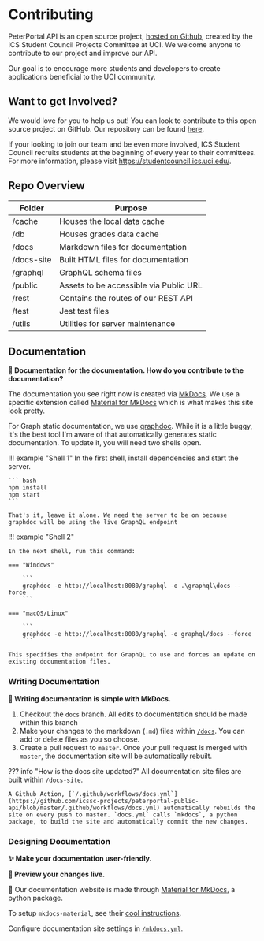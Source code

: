 # Contributing

PeterPortal API is an open source project, [hosted on Github](https://github.com/icssc-projects/peterportal-public-api), created by the ICS Student Council Projects Committee at UCI. We welcome anyone to contribute to our project and improve our API.

Our goal is to encourage more students and developers to create applications beneficial to the UCI community. 

## Want to get Involved?

We would love for you to help us out! You can look to contribute to this open source project on GitHub. Our repository can be found [here](https://github.com/icssc-projects/peterportal-public-api). 

If your looking to join our team and be even more involved, ICS Student Council recruits students at the beginning of every year to their committees. For more information, please visit <https://studentcouncil.ics.uci.edu/>.



## Repo Overview

| Folder | Purpose |
| ----------- | ----------- |
| /cache | Houses the local data cache |
| /db | Houses grades data cache |
| /docs | Markdown files for documentation |
| /docs-site | Built HTML files for documentation |
| /graphql | GraphQL schema files |
| /public | Assets to be accessible via Public URL |
| /rest | Contains the routes of our REST API |
| /test | Jest test files  |
| /utils | Utilities for server maintenance |



## Documentation

**🤔 Documentation for the documentation. How do you contribute to the documentation?**

The documentation you see right now is created via [MkDocs](https://www.mkdocs.org/). We use a specific extension called [Material for MkDocs](https://squidfunk.github.io/mkdocs-material/) which is what makes this site look pretty.

For Graph static documentation, we use [graphdoc](https://github.com/2fd/graphdoc). While it is a little buggy, it's the best tool I'm aware of that automatically generates static documentation. To update it, you will need two shells open.


!!! example "Shell 1"
    In the first shell, install dependencies and start the server.

    ``` bash
    npm install
    npm start
    ```

    That's it, leave it alone. We need the server to be on because graphdoc will be using the live GraphQL endpoint

!!! example "Shell 2"

    In the next shell, run this command:

    === "Windows"

        ```
        graphdoc -e http://localhost:8080/graphql -o .\graphql\docs --force
        ```

    === "macOS/Linux"

        ```
        graphdoc -e http://localhost:8080/graphql -o graphql/docs --force
        ```

    This specifies the endpoint for GraphQL to use and forces an update on existing documentation files.

### Writing Documentation

**📝 Writing documentation is simple with MkDocs.**

1. Checkout the `docs` branch. All edits to documentation should be made within this branch
2. Make your changes to the markdown (`.md`) files within [`/docs`](https://github.com/icssc-projects/peterportal-public-api/tree/master/docs). You can add or delete files as you so choose.
3. Create a pull request to `master`. Once your pull request is merged with `master`, the documentation site will be automatically rebuilt.

??? info "How is the docs site updated?"
    All documentation site files are built within `/docs-site`.

    A Github Action, [`/.github/workflows/docs.yml`](https://github.com/icssc-projects/peterportal-public-api/blob/master/.github/workflows/docs.yml) automatically rebuilds the site on every push to master. `docs.yml` calls `mkdocs`, a python package, to build the site and automatically commit the new changes.


### Designing Documentation

**✨ Make your documentation user-friendly.**

**👀 Preview your changes live.**

🐍 Our documentation website is made through [Material for MkDocs](https://squidfunk.github.io/mkdocs-material/), a python package.

To setup `mkdocs-material`, see their [cool instructions](https://squidfunk.github.io/mkdocs-material/getting-started/).


Configure documentation site settings in [`/mkdocs.yml`](https://github.com/icssc-projects/peterportal-public-api/blob/master/mkdocs.yml).
